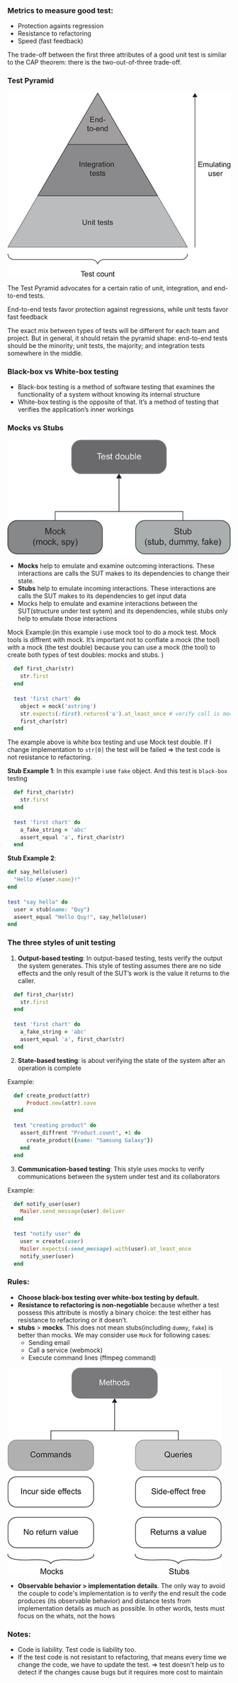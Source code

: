 ### Metrics to measure good test:

- Protection againts regression
- Resistance to refactoring
- Speed (fast feedback)

The trade-off between the first three attributes of a good unit test is similar to the CAP theorem: there is the two-out-of-three trade-off.

### Test Pyramid

![Test Pyramid](./test-pyramid.jpeg)

The Test Pyramid advocates for a certain ratio of unit, integration, and end-to-end tests.

End-to-end tests favor protection against regressions, while unit tests favor fast feedback

The exact mix between types of tests will be different for each team and project. But in general, it should retain the pyramid shape: end-to-end tests should be the minority; unit tests, the majority; and integration tests somewhere in the middle.


### Black-box vs White-box testing

- Black-box testing is a method of software testing that examines the functionality of a system without knowing its internal structure
- White-box testing is the opposite of that. It’s a method of testing that verifies the application’s inner workings

### Mocks vs Stubs

![Test Double](./test-double.jpeg)

- **Mocks** help to emulate and examine outcoming interactions. These interactions are calls the SUT makes to its dependencies to change their state.
- **Stubs** help to emulate incoming interactions. These interactions are calls the SUT makes to its dependencies to get input data
- Mocks help to emulate and examine interactions between the SUT(structure under test sytem) and its dependencies, while stubs only help to emulate those interactions

Mock Example:(in this example i use mock tool to do a mock test. Mock tools is diffrent with mock. It’s important not to conflate a mock (the tool) with a mock (the test double) because you can use a mock (the tool) to create both types of test doubles: mocks and stubs. )

```ruby
  def first_char(str)
    str.first
  end

  test 'first chart' do
    object = mock('astring')
    str.expects(:first).returns('a').at_least_once # verify call is mock test double
    first_char(str)
  end
```

The example above is white box testing and use Mock test double. If I change implementation to `str[0]` the test will be failed => the test code is not resistance to refactoring.


**Stub Example 1**: In this example i use `fake` object. And this test is `black-box` testing

```ruby
  def first_char(str)
    str.first
  end

  test 'first chart' do
    a_fake_string = 'abc'
    assert_equal 'a', first_char(str)
  end
```

**Stub Example 2**:

```ruby
def say_hello(user)
  "Hello #{user.name}!"
end

test "say hello" do
  user = stub(name: "Quy")
  aseert_equal "Hello Quy!", say_hello(user)
end
```

### The three styles of unit testing

1. **Output-based testing**: In output-based testing, tests verify the output the system generates. This style of testing assumes there are no side effects and the only result of the SUT’s work is the value it returns to the caller.

```ruby
  def first_char(str)
    str.first
  end

  test 'first chart' do
    a_fake_string = 'abc'
    assert_equal 'a', first_char(str)
  end
```

2. **State-based testing**: is about verifying the state of the system after an operation is complete

Example:

```ruby
  def create_product(attr)
      Product.new(attr).save
  end

  test "creating product" do
    assert_diffrent "Product.count", +1 do
      create_product({name: "Samsung Galaxy"})
    end
  end
```

3. **Communication-based testing**: This style uses mocks to verify communications between the system under test and its collaborators

Example:

```ruby
  def notify_user(user)
    Mailer.send_message(user).deliver
  end

  test "notify user" do
    user = create(:user)
    Mailer.expects(:send_message).with(user).at_least_once
    notify_user(user)
  end
```

### Rules:

- **Choose black-box testing over white-box testing by default.**
- **Resistance to refactoring is non-negotiable** because whether a test possess this attribute is mostly a binary choice: the test either has resistance to refactoring or it doesn’t.
- **stubs** > **mocks**. This does not mean stubs(including `dummy`, `fake`) is better than mocks. We may consider use `Mock` for following cases:
  - Sending email
  - Call a service (webmock)
  - Execute command lines (ffmpeg command)

![stub vs mock](./stub_vs_mock.jpeg)

- **Observable behavior > implementation details**. The only way to avoid the couple to code's implementation is to verify the end result the code produces (its observable behavior) and distance tests from implementation details as much as possible. In other words, tests must focus on the whats, not the hows


### Notes:

- Code is liability. Test code is liability too.
- If the test code is not resistant to refactoring, that means every time we change the code, we have to update the test. => test doesn't help us to detect if the changes cause bugs but it requires more cost to maintain
